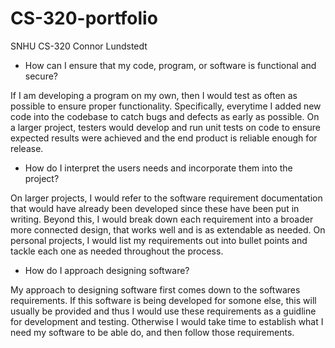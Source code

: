 # CS-320-portfolio
SNHU CS-320 Connor Lundstedt

- How can I ensure that my code, program, or software is functional and secure?

If I am developing a program on my own, then I would test as often as possible to ensure proper functionality. Specifically, everytime I added new code into the codebase to catch bugs and defects as early as possible. On a larger project, testers would develop and run unit tests on code to ensure expected results were achieved and the end product is reliable enough for release.

- How do I interpret the users needs and incorporate them into the project?

On larger projects, I would refer to the software requirement documentation that would have already been developed since these have been put in writing. Beyond this, I would break down each requirement into a broader more connected design, that works well and is as extendable as needed. On personal projects, I would list my requirements out into bullet points and tackle each one as needed throughout the process.

- How do I approach designing software?

My approach to designing software first comes down to the softwares requirements. If this software is being developed for somone else, this will usually be provided and thus I would use these requirements as a guidline for development and testing. Otherwise I would take time to establish what I need my software to be able do, and then follow those requirements.
